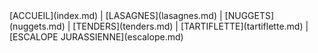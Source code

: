 <link rel="stylesheet" type="text/css" href="style.css">
[ACCUEIL](index.md) | [LASAGNES](lasagnes.md) | [NUGGETS](nuggets.md) | [TENDERS](tenders.md) | [TARTIFLETTE](tartiflette.md) | [ESCALOPE JURASSIENNE](escalope.md)

